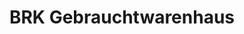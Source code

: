 ---
title: "BRK Gebrauchtwarenhaus"
url: /altoetting/brk-gebrauchtwarenhaus/
shop: Gebrauchtwaren
---